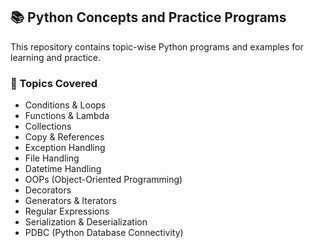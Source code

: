 ## 📚 Python Concepts and Practice Programs

This repository contains topic-wise Python programs and examples for learning and practice.

### 🧩 Topics Covered
- Conditions & Loops
- Functions & Lambda
- Collections
- Copy & References
- Exception Handling
- File Handling
- Datetime Handling
- OOPs (Object-Oriented Programming)
- Decorators
- Generators & Iterators
- Regular Expressions
- Serialization & Deserialization
- PDBC (Python Database Connectivity)
